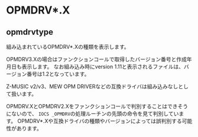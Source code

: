 # OPMDRV\*.X

## opmdrvtype
組み込まれているOPMDRV\*.Xの種類を表示します。

OPMDRV3.Xの場合はファンクションコールで取得したバージョン番号と作成年月日も表示します。
なお組み込み時にversion 1.11と表示されるファイルは、バージョン番号は1.2となっています。

Z-MUSIC v2/v3、MEW OPM DRIVERなどの互換ドライバは組み込みなしとして扱います。

OPMDRV.XとOPMDRV2.Xをファンクションコールで判別することはできそうにないので、
`IOCS _OPMDRV`の処理ルーチンの先頭の命令を見て判別しています。
OPMDRV\*.Xや互換ドライバの種類やバージョンによっては誤判別する可能性があります。

